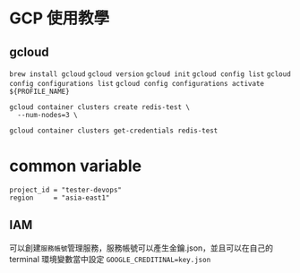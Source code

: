 # GCP 使用教學 

## gcloud 

`brew install gcloud`
`gcloud version`
`gcloud init`
`gcloud config list`
`gcloud config configurations list` 
`gcloud config configurations activate ${PROFILE_NAME}` 

```
gcloud container clusters create redis-test \
  --num-nodes=3 \
```

`gcloud container clusters get-credentials redis-test`
# common variable  

```
project_id = "tester-devops"
region     = "asia-east1" 
```

## IAM

可以創建`服務帳號`管理服務，服務帳號可以產生金鑰.json，並且可以在自己的 terminal 環境變數當中設定 `GOOGLE_CREDITINAL=key.json`
